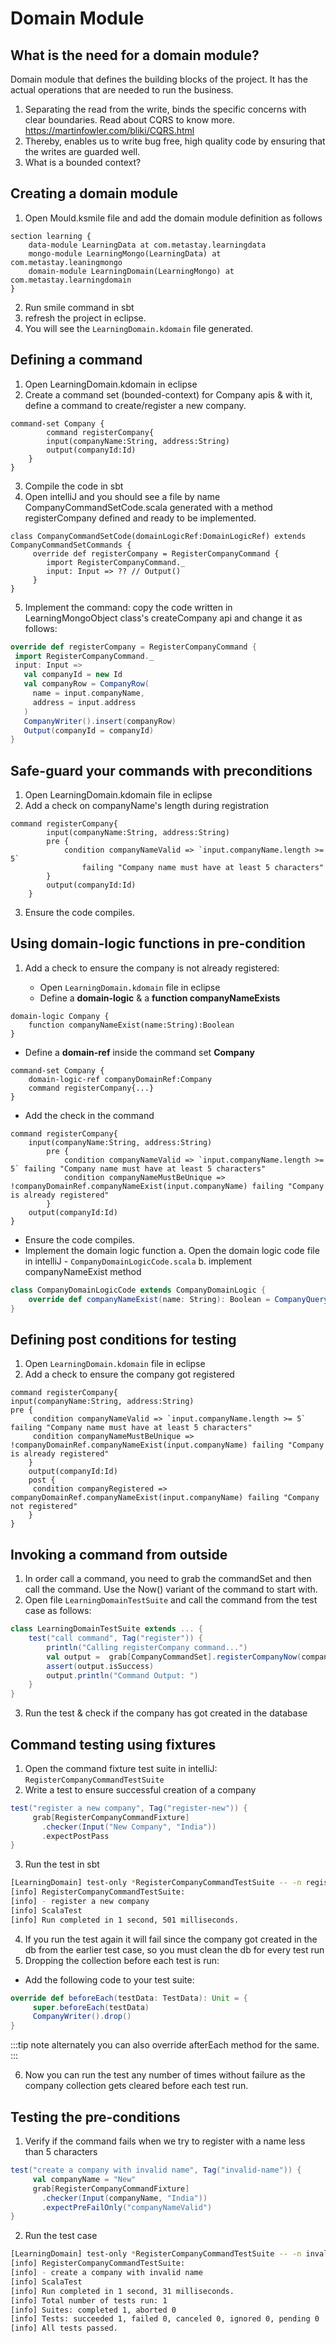 

# Domain Module



## What is the need for a domain module?


Domain module that defines the building blocks of the project. It has the actual operations that are needed to run the business.
1.	Separating the read from the write, binds the specific concerns with clear boundaries. Read about CQRS to know more. https://martinfowler.com/bliki/CQRS.html
2.	Thereby, enables us to write bug free, high quality code by ensuring that the writes are guarded well.
3.	What is a bounded context?


## Creating a domain module


1.	Open Mould.ksmile file and add the domain module definition as follows

```
section learning {
	data-module LearningData at com.metastay.learningdata
	mongo-module LearningMongo(LearningData) at com.metastay.leaningmongo
	domain-module LearningDomain(LearningMongo) at com.metastay.learningdomain
}
```
2.	Run smile command in sbt 
3.	refresh the project in eclipse. 
4.	You will see the `LearningDomain.kdomain` file generated.


## Defining a command



1.	Open LearningDomain.kdomain in eclipse
2.	Create a command set (bounded-context) for Company apis & with it, define a command to create/register a new company.

```
command-set Company {
		command registerCompany{
		input(companyName:String, address:String)
		output(companyId:Id)
	}
}
```
3.	Compile the code in sbt
4.	Open intelliJ and you should see a file by name CompanyCommandSetCode.scala generated with a method registerCompany defined and ready to be implemented.

```
class CompanyCommandSetCode(domainLogicRef:DomainLogicRef) extends CompanyCommandSetCommands {
     override def registerCompany = RegisterCompanyCommand {
        import RegisterCompanyCommand._
        input: Input => ?? // Output()
     }
}
```
5.	Implement the command: copy the code written in LearningMongoObject class's createCompany api and change it as follows:

```scala
override def registerCompany = RegisterCompanyCommand {
 import RegisterCompanyCommand._
 input: Input =>
   val companyId = new Id
   val companyRow = CompanyRow(
     name = input.companyName,
     address = input.address
   )
   CompanyWriter().insert(companyRow)
   Output(companyId = companyId)
}
```

## Safe-guard your commands with preconditions


1.	Open LearningDomain.kdomain file in eclipse
2.	Add a check on companyName's length during registration

```
command registerCompany{
		input(companyName:String, address:String)
		pre {
			condition companyNameValid => `input.companyName.length >= 5` 
				failing "Company name must have at least 5 characters"
		}
		output(companyId:Id)
	}
```
3.	Ensure the code compiles.


## Using domain-logic functions in pre-condition


1.	Add a check to ensure the company is not already registered:
		
	*	Open `LearningDomain.kdomain` file in eclipse
	*	Define a **domain-logic** & a **function companyNameExists**
		
```
domain-logic Company {
	function companyNameExist(name:String):Boolean
}
```
		
  *	Define a **domain-ref** inside the command set **Company**

```
command-set Company {
	domain-logic-ref companyDomainRef:Company
	command registerCompany{...}
}
```
		
  *	Add the check in the command

```
command registerCompany{
	input(companyName:String, address:String)
		pre {
		  	condition companyNameValid => `input.companyName.length >= 5` failing "Company name must have at least 5 characters"
	  		condition companyNameMustBeUnique => !companyDomainRef.companyNameExist(input.companyName) failing "Company is already registered"
		}
	output(companyId:Id) 
}
```
		
  *	Ensure the code compiles.
  *	Implement the domain logic function
			a.	Open the domain logic code file in intelliJ - `CompanyDomainLogicCode.scala`
			b.	implement companyNameExist method
			
```scala
class CompanyDomainLogicCode extends CompanyDomainLogic {
	override def companyNameExist(name: String): Boolean = CompanyQuery().name.equalsIgnoreCase(name).exists
}
```
## Defining post conditions for testing


1.	Open `LearningDomain.kdomain` file in eclipse
2.	Add a check to ensure the company got registered

```
command registerCompany{
input(companyName:String, address:String)
pre {
	 condition companyNameValid => `input.companyName.length >= 5` failing "Company name must have at least 5 characters"
	 condition companyNameMustBeUnique => !companyDomainRef.companyNameExist(input.companyName) failing "Company is already registered"
	}
	output(companyId:Id)
	post {
	 condition companyRegistered => companyDomainRef.companyNameExist(input.companyName) failing "Company not registered"
	}
}
```

## Invoking a command from outside


1.	In order call a command, you need to grab the commandSet and then call the command. Use the Now() variant of the command to start with.
2.	Open file `LearningDomainTestSuite` and call the command from the test case as follows:

```scala
class LearningDomainTestSuite extends ... {
	test("call command", Tag("register")) {
		println("Calling registerCompany command...")
		val output =  grab[CompanyCommandSet].registerCompanyNow(companyName = "I3 Software Pvt Lab", address = "HSR, Bangalore")
		assert(output.isSuccess)
		output.println("Command Output: ")
	}
}
```
3.	Run the test & check if the company has got created in the database



## Command testing using fixtures


1.	Open the command fixture test suite in intelliJ: `RegisterCompanyCommandTestSuite`
2.	Write a test to ensure successful creation of a company

```scala
test("register a new company", Tag("register-new")) {
	 grab[RegisterCompanyCommandFixture]
	   .checker(Input("New Company", "India"))
	   .expectPostPass
}
```
3.	Run the test in sbt

```bash
[LearningDomain] test-only *RegisterCompanyCommandTestSuite -- -n register-new
[info] RegisterCompanyCommandTestSuite:
[info] - register a new company
[info] ScalaTest
[info] Run completed in 1 second, 501 milliseconds.
```
4.	If you run the test again it will fail since the company got created in the db from the earlier test case, so you must clean the db for every test run
5.	Dropping the collection before each test is run:

  *	Add the following code to your test suite:
	
```scala
override def beforeEach(testData: TestData): Unit = {
	 super.beforeEach(testData)
	 CompanyWriter().drop()
}
```
	
:::tip note
alternately you can also override afterEach method for the same.
::: 

6.	Now you can run the test any number of times without failure as the company collection gets cleared before each test run.


## Testing the pre-conditions


1.	Verify if the command fails when we try to register with a name less than 5 characters 

```scala
test("create a company with invalid name", Tag("invalid-name")) {
	 val companyName = "New"
	 grab[RegisterCompanyCommandFixture]
	   .checker(Input(companyName, "India"))
	   .expectPreFailOnly("companyNameValid")
}
```
2.	Run the test case

```bash
[LearningDomain] test-only *RegisterCompanyCommandTestSuite -- -n invalid-name
[info] RegisterCompanyCommandTestSuite:
[info] - create a company with invalid name
[info] ScalaTest
[info] Run completed in 1 second, 31 milliseconds.
[info] Total number of tests run: 1
[info] Suites: completed 1, aborted 0
[info] Tests: succeeded 1, failed 0, canceled 0, ignored 0, pending 0
[info] All tests passed.

```





















